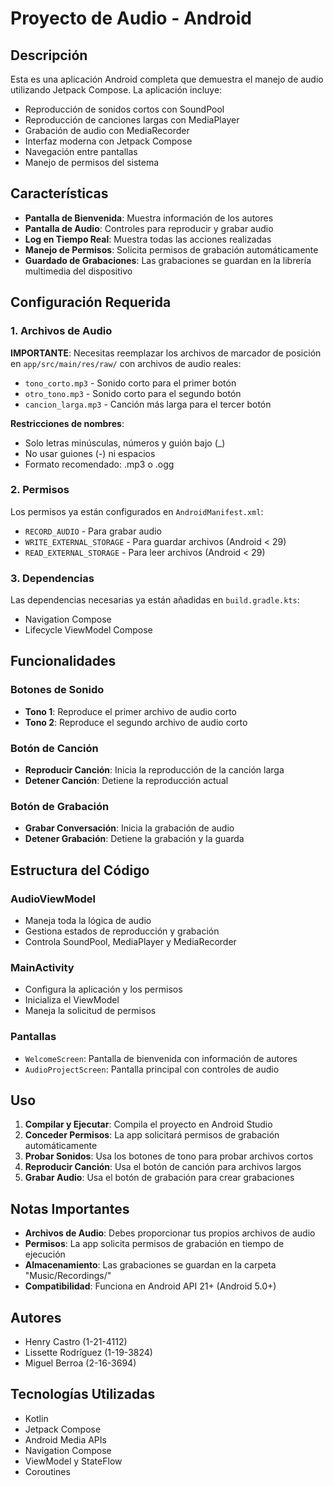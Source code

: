 # Proyecto de Audio - Android

## Descripción
Esta es una aplicación Android completa que demuestra el manejo de audio utilizando Jetpack Compose. La aplicación incluye:
- Reproducción de sonidos cortos con SoundPool
- Reproducción de canciones largas con MediaPlayer
- Grabación de audio con MediaRecorder
- Interfaz moderna con Jetpack Compose
- Navegación entre pantallas
- Manejo de permisos del sistema

## Características
- **Pantalla de Bienvenida**: Muestra información de los autores
- **Pantalla de Audio**: Controles para reproducir y grabar audio
- **Log en Tiempo Real**: Muestra todas las acciones realizadas
- **Manejo de Permisos**: Solicita permisos de grabación automáticamente
- **Guardado de Grabaciones**: Las grabaciones se guardan en la librería multimedia del dispositivo

## Configuración Requerida

### 1. Archivos de Audio
**IMPORTANTE**: Necesitas reemplazar los archivos de marcador de posición en `app/src/main/res/raw/` con archivos de audio reales:

- `tono_corto.mp3` - Sonido corto para el primer botón
- `otro_tono.mp3` - Sonido corto para el segundo botón  
- `cancion_larga.mp3` - Canción más larga para el tercer botón

**Restricciones de nombres**:
- Solo letras minúsculas, números y guión bajo (_)
- No usar guiones (-) ni espacios
- Formato recomendado: .mp3 o .ogg

### 2. Permisos
Los permisos ya están configurados en `AndroidManifest.xml`:
- `RECORD_AUDIO` - Para grabar audio
- `WRITE_EXTERNAL_STORAGE` - Para guardar archivos (Android < 29)
- `READ_EXTERNAL_STORAGE` - Para leer archivos (Android < 29)

### 3. Dependencias
Las dependencias necesarias ya están añadidas en `build.gradle.kts`:
- Navigation Compose
- Lifecycle ViewModel Compose

## Funcionalidades

### Botones de Sonido
- **Tono 1**: Reproduce el primer archivo de audio corto
- **Tono 2**: Reproduce el segundo archivo de audio corto

### Botón de Canción
- **Reproducir Canción**: Inicia la reproducción de la canción larga
- **Detener Canción**: Detiene la reproducción actual

### Botón de Grabación
- **Grabar Conversación**: Inicia la grabación de audio
- **Detener Grabación**: Detiene la grabación y la guarda

## Estructura del Código

### AudioViewModel
- Maneja toda la lógica de audio
- Gestiona estados de reproducción y grabación
- Controla SoundPool, MediaPlayer y MediaRecorder

### MainActivity
- Configura la aplicación y los permisos
- Inicializa el ViewModel
- Maneja la solicitud de permisos

### Pantallas
- `WelcomeScreen`: Pantalla de bienvenida con información de autores
- `AudioProjectScreen`: Pantalla principal con controles de audio

## Uso

1. **Compilar y Ejecutar**: Compila el proyecto en Android Studio
2. **Conceder Permisos**: La app solicitará permisos de grabación automáticamente
3. **Probar Sonidos**: Usa los botones de tono para probar archivos cortos
4. **Reproducir Canción**: Usa el botón de canción para archivos largos
5. **Grabar Audio**: Usa el botón de grabación para crear grabaciones

## Notas Importantes

- **Archivos de Audio**: Debes proporcionar tus propios archivos de audio
- **Permisos**: La app solicita permisos de grabación en tiempo de ejecución
- **Almacenamiento**: Las grabaciones se guardan en la carpeta "Music/Recordings/"
- **Compatibilidad**: Funciona en Android API 21+ (Android 5.0+)

## Autores
- Henry Castro (1-21-4112)
- Lissette Rodríguez (1-19-3824)  
- Miguel Berroa (2-16-3694)

## Tecnologías Utilizadas
- Kotlin
- Jetpack Compose
- Android Media APIs
- Navigation Compose
- ViewModel y StateFlow
- Coroutines
